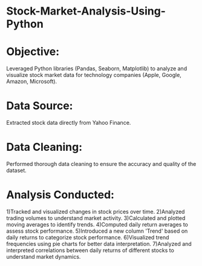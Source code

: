 # Stock-Market-Analysis-Using-Python

# Objective: 
Leveraged Python libraries (Pandas, Seaborn, Matplotlib) to analyze and visualize stock market data for technology companies (Apple, Google, Amazon, Microsoft).

# Data Source: 
Extracted stock data directly from Yahoo Finance.

# Data Cleaning: 
Performed thorough data cleaning to ensure the accuracy and quality of the dataset.

# Analysis Conducted:
1)Tracked and visualized changes in stock prices over time.
2)Analyzed trading volumes to understand market activity.
3)Calculated and plotted moving averages to identify trends.
4)Computed daily return averages to assess stock performance.
5)Introduced a new column 'Trend' based on daily returns to categorize stock performance.
6)Visualized trend frequencies using pie charts for better data interpretation.
7)Analyzed and interpreted correlations between daily returns of different stocks to understand market dynamics.
